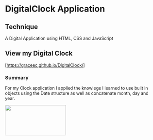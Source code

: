 # DigitalClock Application

## Technique
A Digital Application using HTML, CSS and JavaScript

## View my Digital Clock
[https://graceec.github.io/DigitalClock/]


### Summary
For my Clock application I applied the knowlege I learned to use built in objects using the Date structure as well as concatenate month, day and year. 

<img src ="language.png" width="200" height="100">
